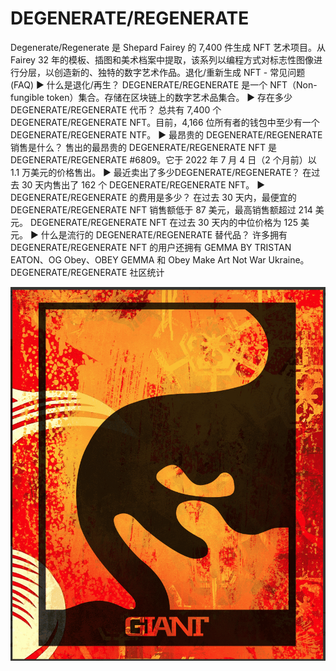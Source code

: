 # DEGENERATE/REGENERATE

Degenerate/Regenerate 是 Shepard Fairey 的 7,400 件生成 NFT 艺术项目。从 Fairey 32 年的模板、插图和美术档案中提取，该系列以编程方式对标志性图像进行分层，以创造新的、独特的数字艺术作品。退化/重新生成 NFT - 常见问题 (FAQ)
▶ 什么是退化/再生？
DEGENERATE/REGENERATE 是一个 NFT（Non-fungible token）集合。存储在区块链上的数字艺术品集合。
▶ 存在多少 DEGENERATE/REGENERATE 代币？
总共有 7,400 个 DEGENERATE/REGENERATE NFT。目前，4,166 位所有者的钱包中至少有一个 DEGENERATE/REGENERATE NTF。
▶ 最昂贵的 DEGENERATE/REGENERATE 销售是什么？
售出的最昂贵的 DEGENERATE/REGENERATE NFT 是 DEGENERATE/REGENERATE #6809。它于 2022 年 7 月 4 日（2 个月前）以 1.1 万美元的价格售出。
▶ 最近卖出了多少DEGENERATE/REGENERATE？
在过去 30 天内售出了 162 个 DEGENERATE/REGENERATE NFT。
▶ DEGENERATE/REGENERATE 的费用是多少？
在过去 30 天内，最便宜的 DEGENERATE/REGENERATE NFT 销售额低于 87 美元，最高销售额超过 214 美元。 DEGENERATE/REGENERATE NFT 在过去 30 天内的中位价格为 125 美元。
▶ 什么是流行的 DEGENERATE/REGENERATE 替代品？
许多拥有 DEGENERATE/REGENERATE NFT 的用户还拥有 GEMMA BY TRISTAN EATON、OG Obey、OBEY GEMMA 和 Obey Make Art Not War Ukraine。
DEGENERATE/REGENERATE 社区统计

![nft](微信截图_20220902202819.png)
